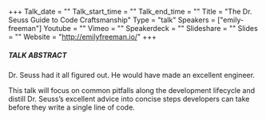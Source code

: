 +++
Talk_date = ""
Talk_start_time = ""
Talk_end_time = ""
Title = "The Dr. Seuss Guide to Code Craftsmanship"
Type = "talk"
Speakers = ["emily-freeman"]
Youtube = ""
Vimeo = ""
Speakerdeck = ""
Slideshare = ""
Slides = ""
Website = "http://emilyfreeman.io/"
+++

##### TALK ABSTRACT

Dr. Seuss had it all figured out. He would have made an excellent engineer.

This talk will focus on common pitfalls along the development lifecycle and distill Dr. Seuss’s excellent advice into concise steps developers can take before they write a single line of code.
